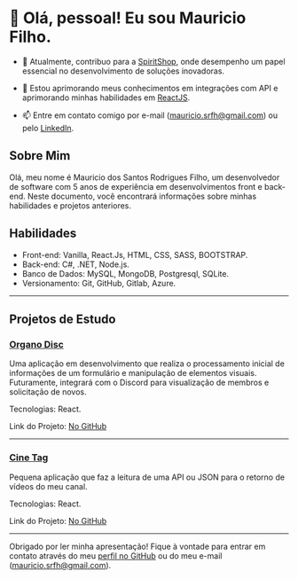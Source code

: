 # 👋 Olá, pessoal! Eu sou Mauricio Filho.

- 🔭 Atualmente, contribuo para a [SpiritShop](https://www.spiritshop.com.br/), onde desempenho um papel essencial no desenvolvimento de soluções inovadoras.

- 🌱 Estou aprimorando meus conhecimentos em integrações com API e aprimorando minhas habilidades em [ReactJS](https://pt-br.reactjs.org/).

- 📫 Entre em contato comigo por e-mail ([mauricio.srfh@gmail.com](mailto:mauricio.srfh@gmail.com)) ou pelo [LinkedIn](https://www.linkedin.com/in/mauricio-d-ba069ab3/).

## Sobre Mim

Olá, meu nome é Mauricio dos Santos Rodrigues Filho, um desenvolvedor de software com 5 anos de experiência em desenvolvimentos front e back-end. Neste documento, você encontrará informações sobre minhas habilidades e projetos anteriores.

## Habilidades

- Front-end: Vanilla, React.Js, HTML, CSS, SASS, BOOTSTRAP.
- Back-end: C#, .NET, Node.js.
- Banco de Dados: MySQL, MongoDB, Postgresql, SQLite.
- Versionamento: Git, GitHub, Gitlab, Azure.

---

## Projetos de Estudo

### [Organo Disc](https://organo-discord-seven.vercel.app/)

Uma aplicação em desenvolvimento que realiza o processamento inicial de informações de um formulário e manipulação de elementos visuais. Futuramente, integrará com o Discord para visualização de membros e solicitação de novos.

Tecnologias: React.

Link do Projeto: [No GitHub](https://github.com/MauricioRFilho/Organo-alura/tree/main/organo)

---

### [Cine Tag](https://cinetag-rgozs91md-mauriciootk.vercel.app/)

Pequena aplicação que faz a leitura de uma API ou JSON para o retorno de vídeos do meu canal. 

Tecnologias: React.

Link do Projeto: [No GitHub](https://github.com/MauricioRFilho/CineTag/tree/main/cine-tag)

---

Obrigado por ler minha apresentação! Fique à vontade para entrar em contato através do meu [perfil no GitHub](https://github.com/MauricioRFilho) ou do meu e-mail ([mauricio.srfh@gmail.com](mailto:mauricio.srfh@gmail.com)).
